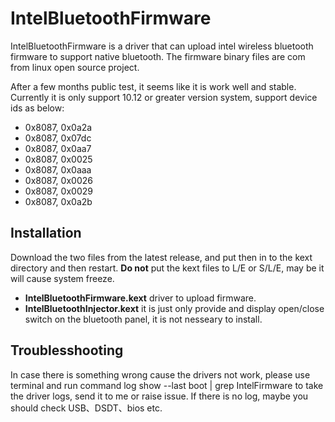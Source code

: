 IntelBluetoothFirmware
=========
IntelBluetoothFirmware is a driver that can upload intel wireless bluetooth firmware to support native bluetooth. The firmware binary files are com from linux open source project.

After a few months public test, it seems like it is work well and stable. Currently it is only support 10.12 or greater version system, support device ids as below:

- 0x8087, 0x0a2a
- 0x8087, 0x07dc
- 0x8087, 0x0aa7
- 0x8087, 0x0025
- 0x8087, 0x0aaa
- 0x8087, 0x0026
- 0x8087, 0x0029
- 0x8087, 0x0a2b

Installation
-------
Download the two files from the latest release, and put then in to the kext directory and then restart.
**Do not** put the kext files to L/E or S/L/E, may be it will cause system freeze.
- **IntelBluetoothFirmware.kext**  driver to upload firmware.
- **IntelBluetoothInjector.kext** it is just only provide and display open/close switch on the bluetooth panel, it is not nesseary to install.

Troublesshooting
-------
In case there is something wrong cause the drivers not work, please use terminal and run command
log show --last boot | grep IntelFirmware
to take the driver logs, send it to me or raise issue. If there is no log, maybe you should check USB、DSDT、bios etc.
